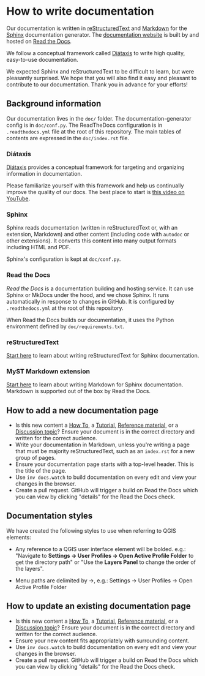 # How to write documentation

Our documentation is written in
[reStructuredText](https://docutils.sourceforge.io/rst.html) and
[Markdown](https://daringfireball.net/projects/markdown/) for the
[Sphinx](https://www.sphinx-doc.org/en/master/) documentation generator. The
[documentation website](https://qgreenland.readthedocs.io/) is built by and
hosted on [Read the Docs](https://readthedocs.org/).

We follow a conceptual framework called [Diátaxis](https://diataxis.fr/) to
write high quality, easy-to-use documentation.

We expected Sphinx and reStructuredText to be difficult to learn, but were
pleasantly surprised. We hope that you will also find it easy and pleasant to
contribute to our documentation. Thank you in advance for your efforts!


## Background information

Our documentation lives in the `doc/` folder. The documentation-generator
config is in `doc/conf.py`. The ReadTheDocs configuration is in
`.readthedocs.yml` file at the root of this repository. The main tables of
contents are expressed in the `doc/index.rst` file.


### Diátaxis

[Diátaxis](https://diataxis.fr/) provides a conceptual framework for targeting
and organizing information in documentation.

Please familiarize yourself with this framework and help us continually improve
the quality of our docs. The best place to start is [this video on
YouTube](https://www.youtube.com/watch?v=t4vKPhjcMZg).


### Sphinx

Sphinx reads documentation (written in reStructuredText or, with an extension,
Markdown) and other content (including code with `autodoc` or other
extensions). It converts this content into many output formats including HTML
and PDF.

Sphinx's configuration is kept at `doc/conf.py`.


### Read the Docs

_Read the Docs_ is a documentation building and hosting service. It can use
Sphinx or MkDocs under the hood, and we chose Sphinx. It runs automatically in
response to changes in GitHub. It is configured by `.readthedocs.yml` at the
root of this repository.

When Read the Docs builds our documentation, it uses the Python environment
defined by `doc/requirements.txt`.


### reStructuredText

[Start
here](https://www.sphinx-doc.org/en/master/usage/restructuredtext/basics.html)
to learn about writing reStructuredText for Sphinx documentation.


### MyST Markdown extension

[Start here](https://myst-parser.readthedocs.io) to learn about writing
Markdown for Sphinx documentation. Markdown is supported out of the box by Read
the Docs.


## How to add a new documentation page

* Is this new content a [How To](https://diataxis.fr/how-to-guides/), a
  [Tutorial](https://diataxis.fr/tutorials/), [Reference
  material](https://diataxis.fr/reference/), or a [Discussion
  topic](https://diataxis.fr/explanation/)? Ensure your document is in the
  correct directory and written for the correct audience.
* Write your documentation in Markdown, unless you're writing a page that must
  be majority reStructuredText, such as an `index.rst` for a new group of pages.
* Ensure your documentation page starts with a top-level header. This is the
  title of the page.
* Use `inv docs.watch` to build documentation on every edit and view your
  changes in the browser.
* Create a pull request. GitHub will trigger a build on Read the Docs which you
  can view by clicking "details" for the Read the Docs check.


## Documentation styles

We have created the following styles to use when referring to QGIS elements:
* Any reference to a QGIS user interface element will be bolded. e.g.: "Navigate to 
  **Settings -> User Profiles -> Open Active Profile Folder** to get the directory path" or 
  "Use the **Layers Panel** to change the order of the layers".

* Menu paths are delimited by ->, e.g.: Settings -> User Profiles -> Open Active Profile Folder


## How to update an existing documentation page

* Is this new content a [How To](https://diataxis.fr/how-to-guides/), a
  [Tutorial](https://diataxis.fr/tutorials/), [Reference
  material](https://diataxis.fr/reference/), or a [Discussion
  topic](https://diataxis.fr/explanation/)? Ensure your document is in the
  correct directory and written for the correct audience.
* Ensure your new content fits appropriately with surrounding content.
* Use `inv docs.watch` to build documentation on every edit and view your
  changes in the browser.
* Create a pull request. GitHub will trigger a build on Read the Docs which you
  can view by clicking "details" for the Read the Docs check.
